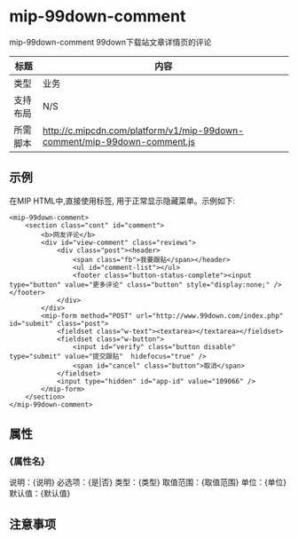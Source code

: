 # mip-99down-comment

mip-99down-comment 99down下载站文章详情页的评论

标题|内容
----|----
类型|业务
支持布局|N/S
所需脚本|http://c.mipcdn.com/platform/v1/mip-99down-comment/mip-99down-comment.js

## 示例

在MIP HTML中,直接使用标签, 用于正常显示隐藏菜单。示例如下:
```
<mip-99down-comment>
    <section class="cont" id="comment">
		<b>网友评论</b>
		<div id="view-comment" class="reviews">
			<div class="post"><header>
				<span class="fb">我要跟贴</span></header>
				<ul id="comment-list"></ul>
				<footer class="button-status-complete"><input type="button" value="更多评论" class="button" style="display:none;" /></footer>
			</div>
		</div>
		<mip-form method="POST" url="http://www.99down.com/index.php" id="submit" class="post">
			<fieldset class="w-text"><textarea></textarea></fieldset>
			<fieldset class="w-button">
				<input id="verify" class="button disable" type="submit" value="提交跟贴"  hidefocus="true" />
				<span id="cancel" class="button">取消</span>
			</fieldset>
			<input type="hidden" id="app-id" value="109066" />
	    </mip-form>
	</section>
</mip-99down-comment>
```

## 属性

### {属性名}

说明：{说明}
必选项：{是|否}
类型：{类型}
取值范围：{取值范围}
单位：{单位}
默认值：{默认值}

## 注意事项

